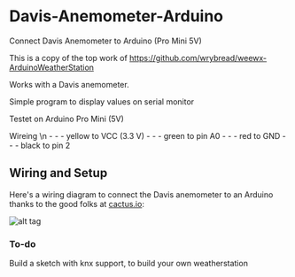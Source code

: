 # Davis-Anemometer-Arduino
Connect Davis Anemometer to Arduino (Pro Mini 5V)

This is a copy of the top work of https://github.com/wrybread/weewx-ArduinoWeatherStation

Works with a Davis anemometer.

Simple program to display values on serial monitor

Testet on Arduino Pro Mini (5V)

Wireing \n
        - - - yellow to VCC (3.3 V)
        - - - green to pin A0
        - - - red to GND
        - - - black to pin 2

## Wiring and Setup

Here's a wiring diagram to connect the Davis anemometer to an Arduino thanks to the good folks at [cactus.io](http://cactus.io/hookups/weather/anemometer/davis/hookup-arduino-to-davis-anemometer):

![alt tag](https://github.com/wrybread/ArduinoWeatherStation/raw/master/arduino-to-davis-anemometer-hookup-circuit.jpg)


### To-do 
Build a sketch with knx support, to build your own weatherstation

